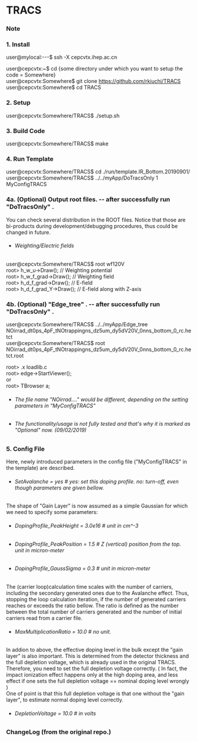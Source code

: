# TRACS

### Note

### 1. Install
user@mylocal:---$ ssh -X cepcvtx.ihep.ac.cn  
  
user@cepcvtx:~$ cd {some directory under which you want to setup the code = Somewhere}  
user@cepcvtx:Somewhere$ git clone https://github.com/rkiuchi/TRACS  
user@cepcvtx:Somewhere$ cd TRACS   

### 2. Setup
user@cepcvtx:Somewhere/TRACS$ ./setup.sh

### 3. Build Code
user@cepcvtx:Somewhere/TRACS$ make

### 4. Run Template 
user@cepcvtx:Somewhere/TRACS$ cd ./run/template.IR_Bottom.20190901/   
user@cepcvtx:Somewhere/TRACS$ ../../myApp/DoTracsOnly 1 MyConfigTRACS  

### 4a. (Optional) Output root files. -- after successfully run "DoTracsOnly"  . 

You can check several distribution in the ROOT files. 
Notice that those are bi-products during development/debugging procedures, 
thus could be changed in future. 

- ###### Weighting/Electric fields
user@cepcvtx:Somewhere/TRACS$ root wf120V  
root>  h_w_u->Draw();          // Weighting potential  
root>  h_w_f_grad->Draw();     // Weighting field  
root>  h_d_f_grad->Draw();     // E-field  
root>  h_d_f_grad_Y->Draw();   // E-field along with Z-axis  
  
  
### 4b. (Optional) "Edge_tree" . -- after successfully run "DoTracsOnly" .   
user@cepcvtx:Somewhere/TRACS$ ../../myApp/Edge_tree NOirrad_dt0ps_4pF_tNOtrappingns_dz5um_dy5dV20V_0nns_bottom_0_rc.hetct  
user@cepcvtx:Somewhere/TRACS$ root NOirrad_dt0ps_4pF_tNOtrappingns_dz5um_dy5dV20V_0nns_bottom_0_rc.hetct.root  
  
root> .x loadlib.c  
root> edge->StartViewer();  
or   
root> TBrowser a;  


- ###### The file name "NOirrad...." would be different, depending on the setting parameters in "MyConfigTRACS"   
- ###### The functionality/usage is not fully tested and that's why it is marked as "Optional" now. (09/02/2019)

### 5. Config File
Here, newly introduced parameters in the config file ("MyConfigTRACS" in the template) are described.  

- ###### SetAvalanche = yes   # yes: set this doping profile.  no: turn-off, even though parameters are given bellow.  

The shape of "Gain Layer" is now assumed as a simple Gaussian for which we need to specify some parameters:  
- ###### DopingProfile_PeakHeight   = 3.0e16       # unit in  cm^-3  
- ###### DopingProfile_PeakPosition = 1.5          # Z (vertical) position from the top. unit in micron-meter   
- ###### DopingProfile_GaussSigma  = 0.3           # unit in micron-meter  

The (carrier loop)calculation time scales with the number of carriers, including the secondary generated ones due to the Avalanche effect.
Thus, stopping the loop calculation iteration, if the number of generated carriers reaches or exceeds the ratio bellow. The ratio
is defined as the number between the total number of carriers generated and the number of initial carriers read from a carrier file.  
- ###### MaxMultiplicationRatio = 10.0         # no unit.   

In addion to above, the effective doping level in the bulk except the "gain layer" is also important.
This is determined from the detector thickness and the full depletion voltage, which is already used in the original TRACS.
Therefore, you need to set the full depletion voltage correctly. ( In fact, the impact ionization effect happens only 
at the high doping area, and less effect if one sets the full depletion voltage == nominal doping level wrongly )   
One of point is that this full depletion voltage is that one without the "gain layer", to estimate normal doping level correctly.
- ###### DepletionVoltage = 10.0 # in volts   


### ChangeLog (from the original repo.)

